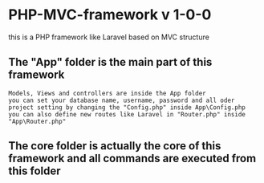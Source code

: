 # PHP-MVC-framework v 1-0-0
this is a PHP framework like Laravel based on MVC structure

## The "App" folder is the main part of this framework
    Models, Views and controllers are inside the App folder
    you can set your database name, username, password and all oder project setting by changing the "Config.php" inside App\Config.php
    you can also define new routes like Laravel in "Router.php" inside "App\Router.php"

## The core folder is actually the core of this framework and all commands are executed from this folder
    
